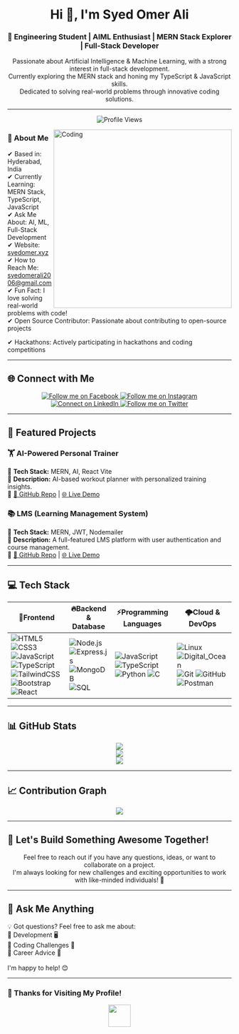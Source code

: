 <h1 align="center">
  <span title="Thanks for visiting!">Hi 👋, I'm Syed Omer Ali</span>
</h1>

<h3 align="center">
 🚀 Engineering Student | AIML Enthusiast | MERN Stack Explorer | Full-Stack Developer
</h3>

<p align="center">
  Passionate about Artificial Intelligence & Machine Learning, with a strong interest in full-stack development. <br> 
  Currently exploring the MERN stack and honing my TypeScript & JavaScript skills. <br> 
  Dedicated to solving real-world problems through innovative coding solutions.
</p>

---

<p align="center">
  <img src="https://komarev.com/ghpvc/?username=syedomer17&label=Profile%20views&color=0e75b6&style=flat" alt="Profile Views" />
</p>

<img align="right" alt="Coding" width="400" 
src="https://user-images.githubusercontent.com/74038190/229223263-cf2e4b07-2615-4f87-9c38-e37600f8381a.gif" 
style="transition: transform 0.3s; display: block; margin: auto;" 
title="Keep Coding!" 
onmouseover="this.style.transform='scale(1.1)'" 
onmouseout="this.style.transform='scale(1)'">

### 📍 About Me  
✔ Based in: Hyderabad, India  
✔ Currently Learning: MERN Stack, TypeScript, JavaScript  
✔ Ask Me About: AI, ML, Full-Stack Development  
✔ Website: [syedomer.xyz](https://syedomer.xyz)  
✔ How to Reach Me: [syedomerali2006@gmail.com](mailto:syedomerali2006@gmail.com)  
✔ Fun Fact: I love solving real-world problems with code!  
✔ Open Source Contributor: Passionate about contributing to open-source projects 

✔ Hackathons: Actively participating in hackathons and coding competitions

---

## 🌐 Connect with Me  

<p align="center">
  <a href="https://www.facebook.com/share/15dm4xpa4T/" target="_blank">
    <img src="https://img.shields.io/badge/Facebook-1877F2?style=for-the-badge&logo=facebook&logoColor=white" title="Follow me on Facebook">
  </a>  
  <a href="https://www.instagram.com/syedomer934/profilecard/?igsh=bGxqaGcxOXZ1NXg2" target="_blank">
    <img src="https://img.shields.io/badge/Instagram-E4405F?style=for-the-badge&logo=instagram&logoColor=white" title="Follow me on Instagram">
  </a>  
  <a href="https://www.linkedin.com/in/syed-omer-ali-b73501324" target="_blank">
    <img src="https://img.shields.io/badge/LinkedIn-0A66C2?style=for-the-badge&logo=linkedin&logoColor=white" title="Connect on LinkedIn">
  </a>  
  <a href="https://x.com/SyedOmerAl20006" target="_blank">
    <img src="https://img.shields.io/badge/Twitter-000000?style=for-the-badge&logo=twitter&logoColor=white" title="Follow me on Twitter">
  </a>  
</p>

---

## 🚀 Featured Projects  
### 🏋 AI-Powered Personal Trainer  
🔹 **Tech Stack:** MERN, AI, React Vite  
🔹 **Description:** AI-based workout planner with personalized training insights.  
🔹 [🔗 GitHub Repo](https://github.com/syedomer17/AI-Powered-Personal-Trainer-MERN) | [🌐 Live Demo](https://workout.syedomer.xyz)  

### 📚 LMS (Learning Management System)  
🔹 **Tech Stack:** MERN, JWT, Nodemailer  
🔹 **Description:** A full-featured LMS platform with user authentication and course management.  
🔹 [🔗 GitHub Repo](https://github.com/syedomer17/Learning-Management-System) | [🌐 Live Demo](https://lms-demo.com)  

---

## 💻 Tech Stack  

|   🚀**Frontend** |🔥**Backend & Database** | ⚡**Programming Languages** | 🌩**Cloud & DevOps** |
|-------------|----------------|----------------------|----------------|
| ![HTML5](https://img.shields.io/badge/HTML5-E34F26?style=for-the-badge&logo=html5&logoColor=white) ![CSS3](https://img.shields.io/badge/CSS3-1572B6?style=for-the-badge&logo=css3&logoColor=white) ![JavaScript](https://img.shields.io/badge/JavaScript-F7DF1E?style=for-the-badge&logo=javascript&logoColor=black) ![TypeScript](https://img.shields.io/badge/TypeScript-3178C6?style=for-the-badge&logo=typescript&logoColor=white) ![TailwindCSS](https://img.shields.io/badge/TailwindCSS-38B2AC?style=for-the-badge&logo=tailwind-css&logoColor=white) ![Bootstrap](https://img.shields.io/badge/Bootstrap-7952B3?style=for-the-badge&logo=bootstrap&logoColor=white) ![React](https://img.shields.io/badge/React-61DAFB?style=for-the-badge&logo=react&logoColor=black) | ![Node.js](https://img.shields.io/badge/Node.js-339933?style=for-the-badge&logo=node.js&logoColor=white) ![Express.js](https://img.shields.io/badge/Express.js-404D59?style=for-the-badge&logo=express&logoColor=white) ![MongoDB](https://img.shields.io/badge/MongoDB-47A248?style=for-the-badge&logo=mongodb&logoColor=white) ![SQL](https://img.shields.io/badge/SQL-4479A1?style=for-the-badge&logo=sqlite&logoColor=white) | ![JavaScript](https://img.shields.io/badge/JavaScript-F7DF1E?style=for-the-badge&logo=javascript&logoColor=black) ![TypeScript](https://img.shields.io/badge/TypeScript-3178C6?style=for-the-badge&logo=typescript&logoColor=white) ![Python](https://img.shields.io/badge/Python-3776AB?style=for-the-badge&logo=python&logoColor=white) ![C](https://img.shields.io/badge/C-00599C?style=for-the-badge&logo=c&logoColor=white) | ![Linux](https://img.shields.io/badge/Linux-FCC624?style=for-the-badge&logo=linux&logoColor=black) ![Digital_Ocean](https://img.shields.io/badge/Digital_Ocean-0080FF?style=for-the-badge&logo=digitalocean&logoColor=white) ![Git](https://img.shields.io/badge/Git-F05032?style=for-the-badge&logo=git&logoColor=white) ![GitHub](https://img.shields.io/badge/GitHub-181717?style=for-the-badge&logo=github&logoColor=white) ![Postman](https://img.shields.io/badge/Postman-FF6C37?style=for-the-badge&logo=postman&logoColor=white) |

---

## 📊 GitHub Stats  
<p align="center">
  <img src="https://github-readme-stats.vercel.app/api?username=syedomer17&theme=dark&hide_border=false&include_all_commits=false&count_private=false"/><br/>
  <img src="https://github-readme-streak-stats.herokuapp.com/?user=syedomer17&theme=dark&hide_border=false"/><br/>
  <img src="https://github-readme-stats.vercel.app/api/top-langs/?username=syedomer17&theme=dark&hide_border=false&include_all_commits=false&count_private=false&layout=compact"/>
</p>

---

## 📈 Contribution Graph  
<p align="center">
  <img src="https://github-readme-activity-graph.vercel.app/graph?username=syedomer17&theme=react-dark" />
</p>

---

## 👥 Let's Build Something Awesome Together!  
<p align="center">
  Feel free to reach out if you have any questions, ideas, or want to collaborate on a project. <br>
  I'm always looking for new challenges and exciting opportunities to work with like-minded individuals! 🚀
</p>

---

## 💬 Ask Me Anything  
💡 Got questions? Feel free to ask me about:  
🔹 Development 🖥  
🔹 Coding Challenges 🧠  
🔹 Career Advice 🎯  
<br> I'm happy to help! 😊

---

### 🎯 Thanks for Visiting My Profile!  
<p align="center">
  <img src="https://media.giphy.com/media/hvRJCLFzcasrR4ia7z/giphy.gif" width="50px">
</p>

